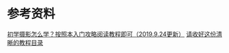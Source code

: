 # 参考资料

[初学摄影怎么学？按照本入门攻略阅读教程即可（2019.9.24更新）](https://mp.weixin.qq.com/s/MDAaLjnx5A538FPYpNiC7w)
[请收好这份清晰的教程目录](https://mp.weixin.qq.com/s/C4uffbsfiFvyJ5irIZPwmA)